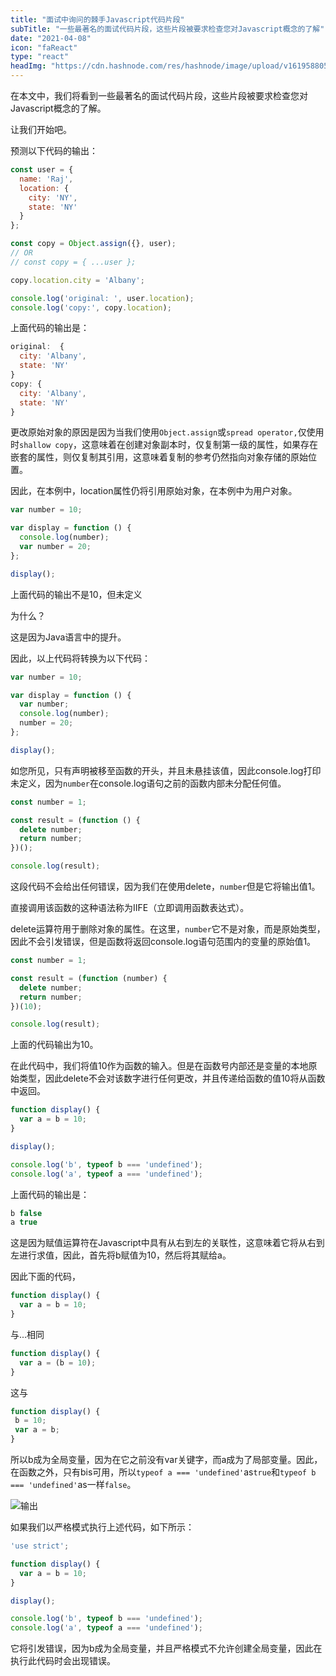 ```yaml
---
title: "面试中询问的棘手Javascript代码片段"
subTitle: "一些最著名的面试代码片段，这些片段被要求检查您对Javascript概念的了解"
date: "2021-04-08"
icon: "faReact"
type: "react"
headImg: "https://cdn.hashnode.com/res/hashnode/image/upload/v1619588058348/ZqfKGGvo7.jpeg?w=1600&h=840&fit=crop&crop=entropy&auto=compre"
---
```


在本文中，我们将看到一些最著名的面试代码片段，这些片段被要求检查您对Javascript概念的了解。

让我们开始吧。

预测以下代码的输出：

```js
const user = {
  name: 'Raj',
  location: {
    city: 'NY',
    state: 'NY'
  }
};

const copy = Object.assign({}, user);
// OR
// const copy = { ...user };

copy.location.city = 'Albany';

console.log('original: ', user.location);
console.log('copy:', copy.location);
```

上面代码的输出是：

```js
original:  {
  city: 'Albany',
  state: 'NY'
}
copy: {
  city: 'Albany',
  state: 'NY'
}
```

更改原始对象的原因是因为当我们使用`Object.assign`或`spread operator,`仅使用时`shallow copy`，这意味着在创建对象副本时，仅复制第一级的属性，如果存在嵌套的属性，则仅复制其引用，这意味着复制的参考仍然指向对象存储的原始位置。

因此，在本例中，location属性仍将引用原始对象，在本例中为用户对象。

```js
var number = 10;

var display = function () {
  console.log(number);
  var number = 20;
};

display();
```

上面代码的输出不是10，但未定义

为什么？

这是因为Java语言中的提升。

因此，以上代码将转换为以下代码：

```js
var number = 10;

var display = function () {
  var number;
  console.log(number);
  number = 20;
};

display();
```

如您所见，只有声明被移至函数的开头，并且未悬挂该值，因此console.log打印未定义，因为`number`在console.log语句之前的函数内部未分配任何值。

```js
const number = 1;

const result = (function () {
  delete number;
  return number;
})();

console.log(result);
```

这段代码不会给出任何错误，因为我们在使用delete，`number`但是它将输出值1。

直接调用该函数的这种语法称为IIFE（立即调用函数表达式）。

delete运算符用于删除对象的属性。在这里，`number`它不是对象，而是原始类型，因此不会引发错误，但是函数将返回console.log语句范围内的变量的原始值1。

```js
const number = 1;

const result = (function (number) {
  delete number;
  return number;
})(10);

console.log(result);
```

上面的代码输出为10。

在此代码中，我们将值10作为函数的输入。但是在函数号内部还是变量的本地原始类型，因此delete不会对该数字进行任何更改，并且传递给函数的值10将从函数中返回。

```js
function display() {
  var a = b = 10;
}

display();

console.log('b', typeof b === 'undefined');
console.log('a', typeof a === 'undefined');
```

上面代码的输出是：

```js
b false
a true
```

这是因为赋值运算符在Javascript中具有从右到左的关联性，这意味着它将从右到左进行求值，因此，首先将b赋值为10，然后将其赋给a。

因此下面的代码，

```js
function display() {
  var a = b = 10;
}
```

与...相同

```js
function display() {
  var a = (b = 10);
}
```

这与

```js
function display() {
 b = 10; 
 var a = b;
}
```

所以b成为全局变量，因为在它之前没有var关键字，而a成为了局部变量。因此，在函数之外，只有bis可用，所以`typeof a === 'undefined'`as`true`和`typeof b === 'undefined'`as一样`false`。

![输出](https://miro.medium.com/max/700/1*jfBxeRemsXtlF7auK6EffA.png)

如果我们以严格模式执行上述代码，如下所示：

```js
'use strict';

function display() {
  var a = b = 10;
}

display();

console.log('b', typeof b === 'undefined');
console.log('a', typeof a === 'undefined');
```

它将引发错误，因为b成为全局变量，并且严格模式不允许创建全局变量，因此在执行此代码时会出现错误。